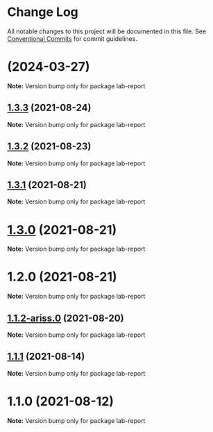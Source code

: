 # Change Log

All notable changes to this project will be documented in this file.
See [Conventional Commits](https://conventionalcommits.org) for commit guidelines.

#  (2024-03-27)

**Note:** Version bump only for package lab-report





## [1.3.3](https://github.com/yurikrupnik/mussia8/compare/lab-report@1.3.2...lab-report@1.3.3) (2021-08-24)

**Note:** Version bump only for package lab-report





## [1.3.2](https://github.com/yurikrupnik/mussia8/compare/lab-report@1.3.1...lab-report@1.3.2) (2021-08-23)

**Note:** Version bump only for package lab-report





## [1.3.1](https://github.com/yurikrupnik/mussia8/compare/lab-report@1.3.0...lab-report@1.3.1) (2021-08-21)

**Note:** Version bump only for package lab-report





# [1.3.0](https://github.com/yurikrupnik/mussia8/compare/lab-report@1.2.0...lab-report@1.3.0) (2021-08-21)

**Note:** Version bump only for package lab-report





# 1.2.0 (2021-08-21)

**Note:** Version bump only for package lab-report





## [1.1.2-ariss.0](https://github.com/yurikrupnik/mussia8/compare/lab-report@1.1.1...lab-report@1.1.2-ariss.0) (2021-08-20)

**Note:** Version bump only for package lab-report





## [1.1.1](https://github.com/yurikrupnik/mussia8/compare/lab-report@1.1.0...lab-report@1.1.1) (2021-08-14)

**Note:** Version bump only for package lab-report





# 1.1.0 (2021-08-12)

**Note:** Version bump only for package lab-report
